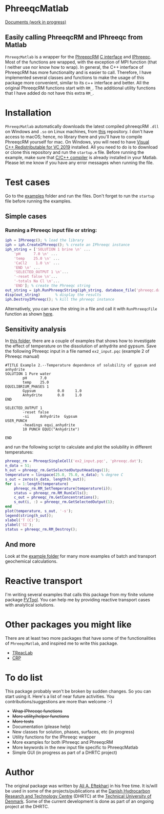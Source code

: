 # PhreeqcMatlab
[Documents (work in progress)](https://github.com/simulkade/PhreeqcMatlab/wiki)

## Easily calling PhreeqcRM and IPhreeqc from Matlab  
`PhreeqcMatlab` is a wrapper for the [PhreeqcRM](https://www.usgs.gov/software/phreeqc-version-3) [C interface](https://wwwbrr.cr.usgs.gov/projects/GWC_coupled/phreeqcrm/_r_m__interface___c_8h.html) and [IPhreeqc](https://wwwbrr.cr.usgs.gov/projects/GWC_coupled/iphreeqc/IPhreeqc_8h.html). Most of the functions are wrapped, with the exception of MPI function (that I neither use nor know how to wrap). In general, the C++ interface of PhreeqcRM has more functionality and is easier to call. Therefore, I have implemented several classes and functions to make the usage of this package more convenient, similar to its c++ interface and better. All the original PhreeqcRM functions start with `RM_`. The additional utility functions that I have added do not have this extra `RM_`.

# Installation
`PhreeqcMatlab` automatically downloads the latest compiled phreeqcRM `.dll` on Windows and `.so` on Linux machines, from [this](https://github.com/simulkade/PhreeqcRM) repository. I don't have access to macOS; hence, no library there and you'll have to compile PhreeqcRM yourself for mac. On Windows, you will need to have [Visual C++ Redistributable for VC 2019](https://www.microsoft.com/en-us/download/details.aspx?id=48145) installed. All you need to do is to download or clone this repository and run the `startup.m` file. Before running the example, make sure that [C/C++ compiler](https://www.mathworks.com/matlabcentral/fileexchange/52848-matlab-support-for-mingw-w64-c-c-compiler) is already installed in your Matlab. Please let me know if you have any error messages when running the file.  

# Test cases
Go to the [examples](https://github.com/simulkade/PhreeqcMatlab/tree/master/examples/basetest) folder and run the files. Don't forget to run the `startup` file before running the examples.  

## Simple cases
### Running a Phreeqc input file or string:
```matlab
iph = IPhreeqc(); % load the library
iph = iph.CreateIPhreeqc(); % create an IPhreeqc instance
iph_string = ['SOLUTION 1 brine \n' ...
    'pH      7.0 \n' ...
    'temp    25.0 \n' ...
    'CaCl2    1.0 \n' ...
    'END \n' ...
    'SELECTED_OUTPUT 1 \n'...
    '-reset false \n'...
    '-totals Na Cl \n'...
    'END']; % create the Phreeqc string
out_string = iph.RunPhreeqcString(iph_string, database_file('phreeqc.dat')); % Run the string
disp(out_string)       % display the results
iph.DestroyIPhreeqc(); % kill the phreeqc instance
```  
Alternatively, you can save the string in a file and call it with `RunPhreeqcFile` function as shown [here](https://github.com/simulkade/PhreeqcMatlab/tree/master/examples/IPhreeqc).  

## Sensitivity analysis
In [this folder](https://github.com/simulkade/PhreeqcMatlab/tree/master/examples/batch), there are a couple of examples that shows how to investigate the effect of temperature on the dissolution of anhydrite and gypsum. Save the following Phreeqc input in a file named `ex2_input.pqc` (example 2 of Phreeqc manual) 
```phreeqc
#TITLE Example 2.--Temperature dependence of solubility of gypsum and anhydrite
SOLUTION 1 Pure water
        pH      7.0
        temp    25.0                
EQUILIBRIUM_PHASES 1
        Gypsum          0.0     1.0
        Anhydrite       0.0     1.0
END

SELECTED_OUTPUT 1
        -reset false
        -si     Anhydrite  Gypsum
USER_PUNCH
        -headings equi_anhydrite
        10 PUNCH EQUI("Anhydrite")

END
```  
and run the following script to calculate and plot the solubility in different temperatures:  
```matlab
phreeqc_rm = PhreeqcSingleCell('ex2_input.pqc', 'phreeqc.dat');
n_data = 51;
h_out = phreeqc_rm.GetSelectedOutputHeadings(1);
temperature = linspace(25.0, 75.0, n_data); % degree C
s_out = zeros(n_data, length(h_out));
for i = 1:length(temperature)
    phreeqc_rm.RM_SetTemperature(temperature(i));
    status = phreeqc_rm.RM_RunCells();
    c_out = phreeqc_rm.GetConcentrations();
    s_out(i, :) = phreeqc_rm.GetSelectedOutput(1);
end
plot(temperature, s_out, '-s');
legend(string(h_out));
xlabel('T (C)');
ylabel('SI');
status = phreeqc_rm.RM_Destroy();
```  

## And more
Look at the [example folder](https://github.com/simulkade/PhreeqcMatlab/tree/master/examples) for many more examples of batch and transport geochemical calculations.  

# Reactive transport
I'm writing several examples that calls this package from my finite volume package [FVTool](https://github.com/simulkade/FVTool). You can help me by providing reactive transport cases with analytical solutions.

# Other packages you might like
There are at least two more packages that have some of the functionalities of `PhreeqcMatlab`, and inspired me to write this package.

  + [TReacLab](https://github.com/TReacLab/TReacLab)
  + [CRP](https://github.com/nbengdahl/CRP)

# To do list
This package probably won't be broken by sudden changes. So you can start using it. Here's a list of near future activities. You contributions/suggestions are more than welcome :-)  

  + ~~Wrap IPhreeqc functions~~
  + ~~More utility/helper functions~~
  + ~~More tests~~
  + Documentation (please help)
  + New classes for solution, phases, surfaces, etc (in progress)
  + Utility functions for the IPhreeqc wrapper
  + More examples for both IPhreeqc and PhreeqcRM
  + More keywords in the new input file specific to PhreeqcMatlab
  + Simple GUI (in progress as part of a DHRTC project)

# Author
The original package was written by [Ali A. Eftekhari](https://www.oilgas.dtu.dk/service/telefonbog/person?id=112240&cpid=203787&tab=2&qt=dtupublicationquery) in his free time. It is/will be used in some of the projects/publications at the [Danish Hydrocarbon Research and Technology Centre](https://www.oilgas.dtu.dk/) (DHRTC) at the [Technical University of Denmark](https://www.dtu.dk/). Some of the current development is done as part of an ongoing project at the DHRTC.
